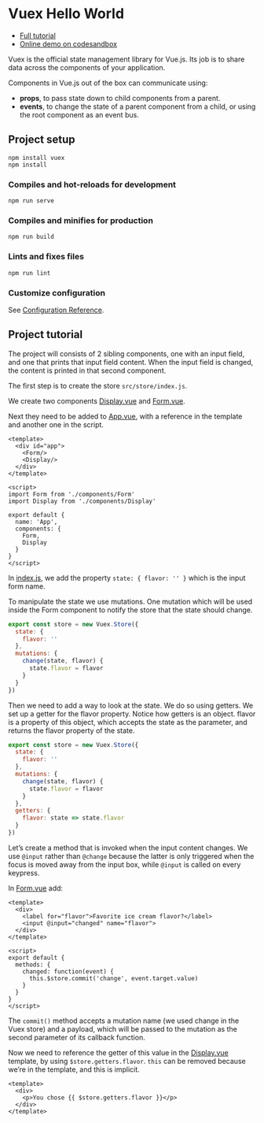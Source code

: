 # Vuex Hello World

* [Full tutorial](https://flaviocopes.com/vuex/)
* [Online demo on codesandbox](https://codesandbox.io/s/zq7k7nkzkm)

Vuex is the official state management library for Vue.js. Its job is to share data across the components of your application.

Components in Vue.js out of the box can communicate using:

* **props**, to pass state down to child components from a parent.
* **events**, to change the state of a parent component from a child, or using the root component as an event bus.

## Project setup
```
npm install vuex
npm install
```

### Compiles and hot-reloads for development
```
npm run serve
```

### Compiles and minifies for production
```
npm run build
```

### Lints and fixes files
```
npm run lint
```

### Customize configuration
See [Configuration Reference](https://cli.vuejs.org/config/).

## Project tutorial

The project will consists of 2 sibling components, one with an input field, and one that prints that input field content. When the input field is changed, the content is printed in that second component. 

The first step is to create the store `src/store/index.js`.

We create two components [Display.vue](src/components/Display.vue) and [Form.vue](src/components/Form.vue).

Next they need to be added to [App.vue](App.vue), with a reference in the template and another one in the script.

```vue
<template>
  <div id="app">
    <Form/>
    <Display/>
  </div>
</template>

<script>
import Form from './components/Form'
import Display from './components/Display'

export default {
  name: 'App',
  components: {
    Form,
    Display
  }
}
</script>

```

In [index.js](src/store/index.js), we add the property `state: { flavor: '' }` which is the input form name.

To manipulate the state we use mutations. One mutation which will be used inside the Form component to notify the store that the state should change.

```js
export const store = new Vuex.Store({
  state: {
    flavor: ''
  },
  mutations: {
    change(state, flavor) {
      state.flavor = flavor
    }
  }
})

```

Then we need to add a way to look at the state. We do so using getters. We set up a getter for the flavor property. Notice how getters is an object. flavor is a property of this object, which accepts the state as the parameter, and returns the flavor property of the state.

```js
export const store = new Vuex.Store({
  state: {
    flavor: ''
  },
  mutations: {
    change(state, flavor) {
      state.flavor = flavor
    }
  },
  getters: {
    flavor: state => state.flavor
  }
})
```

Let’s create a method that is invoked when the input content changes. We use `@input` rather than `@change` because the latter is only triggered when the focus is moved away from the input box, while `@input` is called on every keypress.

In [Form.vue](src/components/Form.vue) add:

```vue
<template>
  <div>
    <label for="flavor">Favorite ice cream flavor?</label>
    <input @input="changed" name="flavor">
  </div>
</template>

<script>
export default {
  methods: {
    changed: function(event) {
      this.$store.commit('change', event.target.value)
    }
  }
}
</script>
```

The `commit()` method accepts a mutation name (we used change in the Vuex store) and a payload, which will be passed to the mutation as the second parameter of its callback function.

Now we need to reference the getter of this value in the [Display.vue](src/components/Display.vue) template, by using `$store.getters.flavor`. `this` can be removed because we’re in the template, and this is implicit.

```vue
<template>
  <div>
    <p>You chose {{ $store.getters.flavor }}</p>
  </div>
</template>
```

